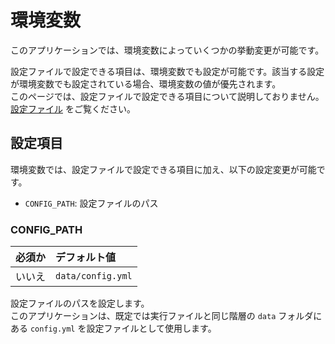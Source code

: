 # 環境変数

このアプリケーションでは、環境変数によっていくつかの挙動変更が可能です。

設定ファイルで設定できる項目は、環境変数でも設定が可能です。該当する設定が環境変数でも設定されている場合、環境変数の値が優先されます。  
このページでは、設定ファイルで設定できる項目について説明しておりません。[設定ファイル](file.md) をご覧ください。

## 設定項目

環境変数では、設定ファイルで設定できる項目に加え、以下の設定変更が可能です。

- `CONFIG_PATH`: 設定ファイルのパス

### CONFIG_PATH

| 必須か | デフォルト値 |
| :- | :- |
| いいえ | `data/config.yml` |

設定ファイルのパスを設定します。  
このアプリケーションは、既定では実行ファイルと同じ階層の `data` フォルダにある `config.yml` を設定ファイルとして使用します。
